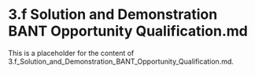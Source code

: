 # 3.f Solution and Demonstration BANT Opportunity Qualification.md

This is a placeholder for the content of 3.f_Solution_and_Demonstration_BANT_Opportunity_Qualification.md.